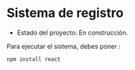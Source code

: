 <h1>Sistema de registro</h1>

- Estado del proyecto: En construcción.

Para ejecutar el sistema, debes poner :

```npm install react```
